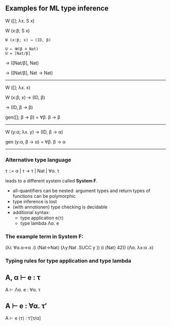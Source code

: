 ## Examples for ML type inference


W ([]; λx. S x)

  W (x:β; S x)

    W (x:β; x) → (ID, β)

    U ← 𝓤(β ≐ Nat)
    U = [Nat/β]

  → ([Nat/β], Nat)

→ ([Nat/β], Nat → Nat)

------------------------------------------------------------

W ([]; λx. x)

  W (x:β; x) → (ID, β)

→ (ID, β → β)

gen([]; β → β) = ∀β. β → β

------------------------------------------------------------

W (y:α; λx. y) → (ID, β → α)

gen (y:α, β → α) = ∀β. β → α

------------------------------------------------------------

### Alternative type language

τ ::= α | τ → τ | Nat | ∀α. τ

leads to a different system called **System F**.
* all-quantifiers can be nested: argument types and return types of
  functions can be polymorphic
* type inference is lost
* (with annotionen) type checking is decidable
* additional syntax:
  * type application e⟨τ⟩
  * type lambda Λα. e

### The example term in System F:

(λi: ∀α.α→α .(i ⟨Nat→Nat⟩ (λy:Nat .SUCC y )) (i ⟨Nat⟩ 42))
(Λα. λx:α .x)

### Typing rules for type application and type lambda

A, α ⊢ e : τ
--------------------
A ⊢ Λα. e : ∀α. τ

A ⊢ e : ∀α. τ′
--------------------
A ⊢ e ⟨τ⟩ : τ′[τ/α]

